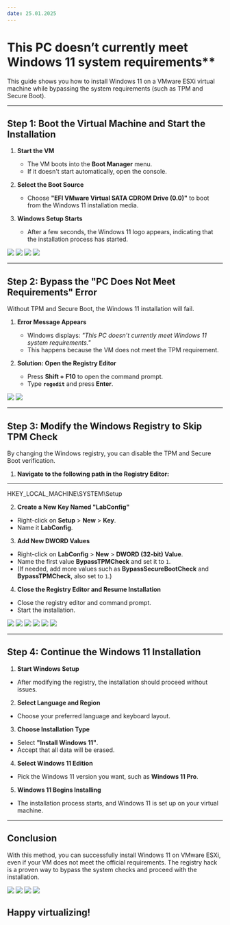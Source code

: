 ```yaml
---
date: 25.01.2025
---
```


# This PC doesn’t currently meet Windows 11 system requirements**

This guide shows you how to install Windows 11 on a VMware ESXi virtual machine while bypassing the system requirements (such as TPM and Secure Boot).

---

## **Step 1: Boot the Virtual Machine and Start the Installation**

1. **Start the VM**  
   - The VM boots into the **Boot Manager** menu.
   - If it doesn't start automatically, open the console.

2. **Select the Boot Source**  
   - Choose **"EFI VMware Virtual SATA CDROM Drive (0.0)"** to boot from the Windows 11 installation media.

3. **Windows Setup Starts**  
   - After a few seconds, the Windows 11 logo appears, indicating that the installation process has started.

![](../articles/Install-Windows-11-on-VMware-ESXi-Without-TPM-Secure-Boot/001.jpg)
![](../articles/Install-Windows-11-on-VMware-ESXi-Without-TPM-Secure-Boot/002.jpg)
![](../articles/Install-Windows-11-on-VMware-ESXi-Without-TPM-Secure-Boot/003.jpg)
![](../articles/Install-Windows-11-on-VMware-ESXi-Without-TPM-Secure-Boot/004.jpg)

---

## **Step 2: Bypass the "PC Does Not Meet Requirements" Error**

Without TPM and Secure Boot, the Windows 11 installation will fail.

1. **Error Message Appears**  
   - Windows displays: _"This PC doesn’t currently meet Windows 11 system requirements."_
   - This happens because the VM does not meet the TPM requirement.

2. **Solution: Open the Registry Editor**  
   - Press **Shift + F10** to open the command prompt.
   - Type **`regedit`** and press **Enter**.

![](../articles/Install-Windows-11-on-VMware-ESXi-Without-TPM-Secure-Boot/005.jpg)
![](../articles/Install-Windows-11-on-VMware-ESXi-Without-TPM-Secure-Boot/006.jpg)

---

## **Step 3: Modify the Windows Registry to Skip TPM Check**

By changing the Windows registry, you can disable the TPM and Secure Boot verification.

1. **Navigate to the following path in the Registry Editor:**  

---

HKEY_LOCAL_MACHINE\SYSTEM\Setup

2. **Create a New Key Named "LabConfig"**  
- Right-click on **Setup** > **New** > **Key**.
- Name it **LabConfig**.

3. **Add New DWORD Values**  
- Right-click on **LabConfig** > **New** > **DWORD (32-bit) Value**.
- Name the first value **BypassTPMCheck** and set it to `1`.
- (If needed, add more values such as **BypassSecureBootCheck** and **BypassTPMCheck**, also set to `1`.)

4. **Close the Registry Editor and Resume Installation**  
- Close the registry editor and command prompt.
- Start the installation.

![](../articles/Install-Windows-11-on-VMware-ESXi-Without-TPM-Secure-Boot/007.jpg)
![](../articles/Install-Windows-11-on-VMware-ESXi-Without-TPM-Secure-Boot/008.jpg)
![](../articles/Install-Windows-11-on-VMware-ESXi-Without-TPM-Secure-Boot/009.jpg)
![](../articles/Install-Windows-11-on-VMware-ESXi-Without-TPM-Secure-Boot/010.jpg)
![](../articles/Install-Windows-11-on-VMware-ESXi-Without-TPM-Secure-Boot/011.jpg)
![](../articles/Install-Windows-11-on-VMware-ESXi-Without-TPM-Secure-Boot/012.jpg)

---

## **Step 4: Continue the Windows 11 Installation**

1. **Start Windows Setup**  
- After modifying the registry, the installation should proceed without issues.

2. **Select Language and Region**  
- Choose your preferred language and keyboard layout.

3. **Choose Installation Type**  
- Select **"Install Windows 11"**.
- Accept that all data will be erased.

4. **Select Windows 11 Edition**  
- Pick the Windows 11 version you want, such as **Windows 11 Pro**.

5. **Windows 11 Begins Installing**  
- The installation process starts, and Windows 11 is set up on your virtual machine.

---

## **Conclusion**
With this method, you can successfully install Windows 11 on VMware ESXi, even if your VM does not meet the official requirements. The registry hack is a proven way to bypass the system checks and proceed with the installation.

![](../articles/Install-Windows-11-on-VMware-ESXi-Without-TPM-Secure-Boot/013.jpg)
![](../articles/Install-Windows-11-on-VMware-ESXi-Without-TPM-Secure-Boot/014.jpg)
![](../articles/Install-Windows-11-on-VMware-ESXi-Without-TPM-Secure-Boot/015.jpg)
![](../articles/Install-Windows-11-on-VMware-ESXi-Without-TPM-Secure-Boot/016.jpg)

## Happy virtualizing!



